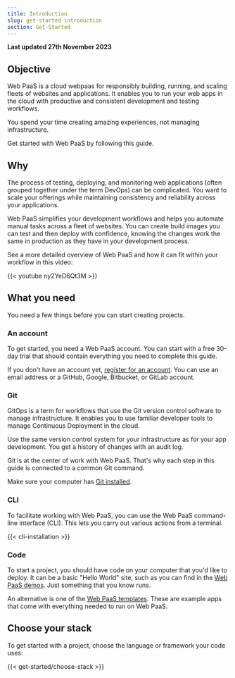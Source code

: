```yaml
---
title: Introduction
slug: get-started-introduction
section: Get-Started
---
```


**Last updated 27th November 2023**



## Objective  

Web PaaS is a cloud webpaas for responsibly building, running, and scaling fleets of websites and applications.
It enables you to run your web apps in the cloud with productive and consistent development and testing workflows.

You spend your time creating amazing experiences, not managing infrastructure.

Get started with Web PaaS by following this guide.

## Why

The process of testing, deploying, and monitoring web applications (often grouped together under the term DevOps)
can be complicated.
You want to scale your offerings while maintaining consistency and reliability across your applications.

Web PaaS simplifies your development workflows and helps you automate manual tasks across a fleet of websites.
You can create build images you can test and then deploy with confidence,
knowing the changes work the same in production as they have in your development process.

See a more detailed overview of Web PaaS and how it can fit within your workflow in this video:

{{< youtube ny2YeD6Qt3M >}}

## What you need

You need a few things before you can start creating projects.

### An account

To get started, you need a Web PaaS account.
You can start with a free 30-day trial that should contain everything you need to complete this guide.

If you don't have an account yet, [register for an account](https://auth.api.platform.sh/register).
You can use an email address or a GitHub, Google, Bitbucket, or GitLab account.

### Git

GitOps is a term for workflows that use the Git version control software to manage infrastructure.
It enables you to use familiar developer tools to manage Continuous Deployment in the cloud.

Use the same version control system for your infrastructure as for your app development.
You get a history of changes with an audit log.

Git is at the center of work with Web PaaS.
That's why each step in this guide is connected to a common Git command.

Make sure your computer has [Git installed](https://git-scm.com/downloads).

### CLI

To facilitate working with Web PaaS, you can use the Web PaaS command-line interface (CLI).
This lets you carry out various actions from a terminal.

{{< cli-installation >}}

### Code

To start a project, you should have code on your computer that you'd like to deploy.
It can be a basic "Hello World" site, such as you can find in the [Web PaaS demos](https://github.com/platformsh-demos).
Just something that you know runs.

An alternative is one of the [Web PaaS templates](../get-started-development/templates).
These are example apps that come with everything needed to run on Web PaaS.

## Choose your stack

To get started with a project, choose the language or framework your code uses:

{{< get-started/choose-stack >}}
